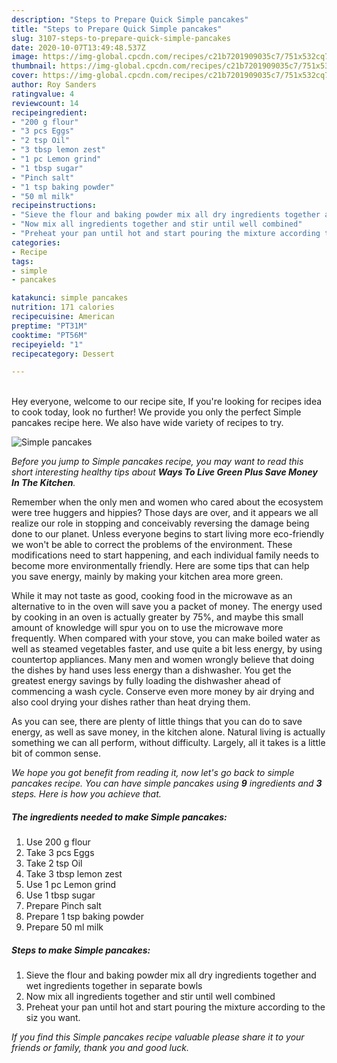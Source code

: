 ```yaml
---
description: "Steps to Prepare Quick Simple pancakes"
title: "Steps to Prepare Quick Simple pancakes"
slug: 3107-steps-to-prepare-quick-simple-pancakes
date: 2020-10-07T13:49:48.537Z
image: https://img-global.cpcdn.com/recipes/c21b7201909035c7/751x532cq70/simple-pancakes-recipe-main-photo.jpg
thumbnail: https://img-global.cpcdn.com/recipes/c21b7201909035c7/751x532cq70/simple-pancakes-recipe-main-photo.jpg
cover: https://img-global.cpcdn.com/recipes/c21b7201909035c7/751x532cq70/simple-pancakes-recipe-main-photo.jpg
author: Roy Sanders
ratingvalue: 4
reviewcount: 14
recipeingredient:
- "200 g flour"
- "3 pcs Eggs"
- "2 tsp Oil"
- "3 tbsp lemon zest"
- "1 pc Lemon grind"
- "1 tbsp sugar"
- "Pinch salt"
- "1 tsp baking powder"
- "50 ml milk"
recipeinstructions:
- "Sieve the flour and baking powder mix all dry ingredients together and wet ingredients together in separate bowls"
- "Now mix all ingredients together and stir until well combined"
- "Preheat your pan until hot and start pouring the mixture according to the siz you want."
categories:
- Recipe
tags:
- simple
- pancakes

katakunci: simple pancakes 
nutrition: 171 calories
recipecuisine: American
preptime: "PT31M"
cooktime: "PT56M"
recipeyield: "1"
recipecategory: Dessert

---
```

<br>
Hey everyone, welcome to our recipe site, If you're looking for recipes idea to cook today, look no further! We provide you only the perfect Simple pancakes recipe here. We also have wide variety of recipes to try.
<br>


![Simple pancakes](https://img-global.cpcdn.com/recipes/c21b7201909035c7/751x532cq70/simple-pancakes-recipe-main-photo.jpg)

<i>Before you jump to Simple pancakes recipe, you may want to read this short interesting healthy tips about 
<strong>Ways To Live Green Plus Save Money In The Kitchen</strong>.</i>
</br>

Remember when the only men and women who cared about the ecosystem were tree huggers and hippies? Those days are over, and it appears we all realize our role in stopping and conceivably reversing the damage being done to our planet. Unless everyone begins to start living more eco-friendly we won't be able to correct the problems of the environment. These modifications need to start happening, and each individual family needs to become more environmentally friendly. Here are some tips that can help you save energy, mainly by making your kitchen area more green.

While it may not taste as good, cooking food in the microwave as an alternative to in the oven will save you a packet of money. The energy used by cooking in an oven is actually greater by 75%, and maybe this small amount of knowledge will spur you on to use the microwave more frequently. When compared with your stove, you can make boiled water as well as steamed vegetables faster, and use quite a bit less energy, by using countertop appliances. Many men and women wrongly believe that doing the dishes by hand uses less energy than a dishwasher. You get the greatest energy savings by fully loading the dishwasher ahead of commencing a wash cycle. Conserve even more money by air drying and also cool drying your dishes rather than heat drying them.

As you can see, there are plenty of little things that you can do to save energy, as well as save money, in the kitchen alone. Natural living is actually something we can all perform, without difficulty. Largely, all it takes is a little bit of common sense.


<i>We hope you got benefit from reading it, now let's go back to simple pancakes recipe. You can have simple pancakes using <strong>9</strong> ingredients and <strong>3</strong> steps. Here is how you achieve that.
</i>

##### The ingredients needed to make Simple pancakes:

1. Use 200 g flour
1. Take 3 pcs Eggs
1. Take 2 tsp Oil
1. Take 3 tbsp lemon zest
1. Use 1 pc Lemon grind
1. Use 1 tbsp sugar
1. Prepare Pinch salt
1. Prepare 1 tsp baking powder
1. Prepare 50 ml milk


##### Steps to make Simple pancakes:

1. Sieve the flour and baking powder mix all dry ingredients together and wet ingredients together in separate bowls
1. Now mix all ingredients together and stir until well combined
1. Preheat your pan until hot and start pouring the mixture according to the siz you want.


<i>If you find this Simple pancakes recipe valuable please share it to your friends or family, thank you and good luck.</i>
